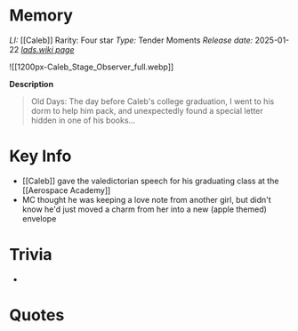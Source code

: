 # Memory
*LI:* [[Caleb]]
Rarity: Four star
*Type:* Tender Moments
*Release date:* 2025-01-22
*[lads.wiki page](https://lads.wiki/wiki/Caleb:_Stage_Observer)*

![[1200px-Caleb_Stage_Observer_full.webp]]

**Description**
> Old Days: The day before Caleb's college graduation, I went to his dorm to help him pack, and unexpectedly found a special letter hidden in one of his books...

# Key Info
* [[Caleb]] gave the valedictorian speech for his graduating class at the [[Aerospace Academy]]
* MC thought he was keeping a love note from another girl, but didn't know he'd just moved a charm from her into a new (apple themed) envelope

# Trivia
* 

# Quotes

> 